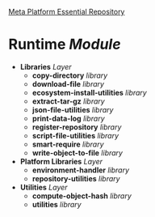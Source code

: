 [Meta Platform Essential Repository](../README.md)
# Runtime *Module*
- **Libraries** *Layer*
    - **copy-directory** *library*
    - **download-file** *library*
    - **ecosystem-install-utilities** *library*
    - **extract-tar-gz** *library*
    - **json-file-utilities** *library*
    - **print-data-log** *library*
    - **register-repository** *library*
    - **script-file-utilities** *library*
    - **smart-require** *library*
    - **write-object-to-file** *library*
- **Platform Libraries** *Layer*
    - **environment-handler** *library*
    - **repository-utilities** *library*
- **Utilities** *Layer*
    - **compute-object-hash** *library*
    - **utilities** *library*